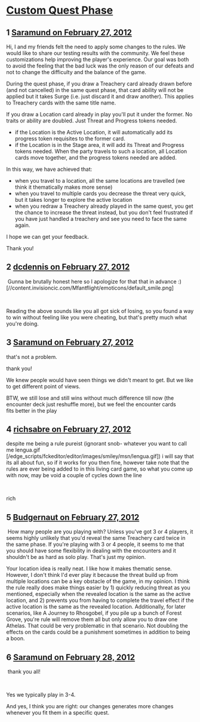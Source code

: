 # [Custom Quest Phase](https://community.fantasyflightgames.com/topic/61086-custom-quest-phase/)

## 1 [Saramund on February 27, 2012](https://community.fantasyflightgames.com/topic/61086-custom-quest-phase/?do=findComment&comment=599309)

Hi,
I and my friends felt the need to apply some changes to the rules.
We would like to share our testing results with the community.
We feel these customizations help improving the player's experience. Our goal was both to avoid the feeling that the bad luck was the only reason of our defeats and not to change the difficulty and the balance of the game.

During the quest phase, if you draw a Treachery card already drawn before (and not cancelled) in the same quest phase, that card ability will not be applied but it takes Surge (i.e. just discard it and draw another).
This applies to Treachery cards with the same title name.

If you draw a Location card already in play you'll put it under the former. No traits or ability are doubled. Just Threat and Progress tokens needed.
- if the Location is the Active Location, it will automatically add its progress token requisites to the former card.
- if the Location is in the Stage area, it will add its Threat and Progress tokens needed.
When the party travels to such a location, all Location cards move together, and the progress tokens needed are added.
 

In this way, we have achieved that:
- when you travel to a location, all the same locations are travelled (we think it thematically makes more sense)
- when you travel to multiple cards you decrease the threat very quick, but it takes longer to explore the active location
- when you redraw a Treachery already played in the same quest, you get the chance to increase the threat instead, but you don't feel frustrated if you have just handled a treachery and see you need to face the same again.

I hope we can get your feedback.

Thank you!

## 2 [dcdennis on February 27, 2012](https://community.fantasyflightgames.com/topic/61086-custom-quest-phase/?do=findComment&comment=599330)

 Gunna be brutally honest here so I apologize for that that in advance :) [//content.invisioncic.com/Mfantflight/emoticons/default_smile.png]

 

Reading the above sounds like you all got sick of losing, so you found a way to win without feeling like you were cheating, but that's pretty much what you're doing.

## 3 [Saramund on February 27, 2012](https://community.fantasyflightgames.com/topic/61086-custom-quest-phase/?do=findComment&comment=599335)

that's not a problem.

thank you!

We knew people would have seen things we didn't meant to get. But we like to get different point of views.

BTW, we still lose and still wins without much difference till now (the encounter deck just reshuffle more), but we feel the encounter cards fits better in the play

## 4 [richsabre on February 27, 2012](https://community.fantasyflightgames.com/topic/61086-custom-quest-phase/?do=findComment&comment=599421)

despite me being a rule pureist (ignorant snob- whatever you want to call me lengua.gif [/edge_scripts/fckeditor/editor/images/smiley/msn/lengua.gif]) i will say that its all about fun, so if it works for you then fine, however take note that the rules are ever being added to in this living card game, so what you come up with now, may be void a couple of cycles down the line

 

rich

## 5 [Budgernaut on February 27, 2012](https://community.fantasyflightgames.com/topic/61086-custom-quest-phase/?do=findComment&comment=599552)

 How many people are you playing with? Unless you've got 3 or 4 players, it seems highly unlikely that you'd reveal the same Treachery card twice in the same phase. If you're playing with 3 or 4 people, it seems to me that you should have some flexibility in dealing with the encounters and it shouldn't be as hard as solo play. That's just my opinion.

Your location idea is really neat. I like how it makes thematic sense. However, I don't think I'd ever play it because the threat build up from multiple locations can be a key obstacle of the game, in my opinion. I think the rule really does make things easier by 1) quickly reducing threat as you mentioned, especially when the revealed location is the same as the active location, and 2) prevents you from having to complete the travel effect if the active location is the same as the revealed location. Additionally, for later scenarios, like A Journey to Rhosgobel, if you pile up a bunch of Forest Grove, you're rule will remove them all but only allow you to draw one Athelas. That could be very problematic in that scenario. Not doubling the effects on the cards could be a punishment sometimes in addition to being a boon.

## 6 [Saramund on February 28, 2012](https://community.fantasyflightgames.com/topic/61086-custom-quest-phase/?do=findComment&comment=599869)

 thank you all!

 

Yes we typically play in 3-4.

And yes, I think you are right: our changes generates more changes whenever you fit them in a specific quest.


